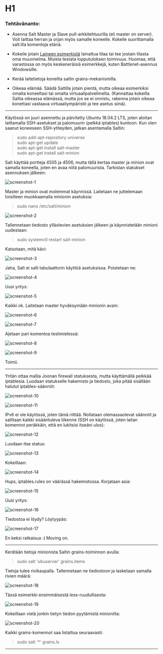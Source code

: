 # H1

### Tehtävänanto:

* Asenna Salt Master ja Slave pull-arkkitehtuurilla (eli master on 
server). Voit laittaa herran ja orjan myös samalle koneelle. Kokeile 
suorittamalla salt:illa komentoja etänä.

* Kokeile jotain [Laineen esimerkistä](https://github.com/joonaleppalahti/CCM/tree/master/salt/srv/salt) lainattua tilaa tai tee jostain 
tilasta oma muunnelma. Muista testata lopputuloksen toimivuus. Huomaa, 
että varastossa on myös keskeneräisiä esimerkkejä, kuten 
Battlenet-asennus Windowsille.

* Kerää laitetietoja koneilta saltin grains-mekanismilla.

* Oikeaa elämää. Säädä Saltilla jotain pientä, mutta oikeaa esimerkiksi
omalta koneeltasi tai omalta virtuaalipalvelimelta. (Kannattaa kokeilla
Saltia oikeassa elämässä, mutta jos se ei onnistu, rakenna jotain 
oikeaa konettasi vastaava virtuaaliympäristö ja tee asetus siinä).

---

Käytössä on juuri asennettu ja päivitetty Ubuntu 18.04.2 LTS, joten aloitan laittamalla SSH-asetukset ja palomuurin (pelkkä iptables) kuntoon.
Kun olen saanut koneeseen SSH-yhteyden, jatkan asentamalla Saltin:

>sudo add-apt-repository universe\
>sudo apt-get update\
>sudo apt-get install salt-master\
>sudo apt-get install salt-minion 

Salt käyttää portteja 4505 ja 4506, mutta tällä kertaa master ja minion ovat samalla koneella, joten en avaa niitä palomuurista.
Tarkistan statukset asennuksen jälkeen:

![screenshot-1](/assignments/H1/images/screenshot-1.png)

Master ja minion ovat molemmat käynnissä.
Laitetaan ne juttelemaan toisilleen muokkaamalla minionin asetuksia:

>sudo nano /etc/salt/minion

![screenshot-2](/assignments/H1/images/screenshot-2.png)

Tallennetaan tiedosto ylläolevien asetuksien jälkeen ja käynnistetään minioni uudestaan:

>sudo systemctl restart salt-minion

Katsotaan, mitä kävi:

![screenshot-3](/assignments/H1/images/screenshot-3.png)

Jaha, Salt ei salli tabulaattorin käyttöä asetuksissa. Poistetaan ne:

![screenshot-4](/assignments/H1/images/screenshot-4.png)

Uusi yritys:

![screenshot-5](/assignments/H1/images/screenshot-5.png)

Kaikki ok. Laitetaan master hyväksymään minionin avain:

![screenshot-6](/assignments/H1/images/screenshot-6.png)

![screenshot-7](/assignments/H1/images/screenshot-7.png)

Ajetaan pari komentoa testimielessä:

![screenshot-8](/assignments/H1/images/screenshot-8.png)

![screenshot-9](/assignments/H1/images/screenshot-9.png)

Toimii.

---

Yritän ottaa mallia Joonan firewall statuksesta, mutta käyttämällä pelkkää iptablesia.
Luodaan statukselle hakemisto ja tiedosto, joka pitää sisällään halutut iptables-säännöt:

![screenshot-10](/assignments/H1/images/screenshot-10.png)

![screenshot-11](/assignments/H1/images/screenshot-11.png)

IPv6 ei ole käytössä, joten tämä riittää.
Nollataan olemassaolevat säännöt ja sallitaan kaikki sisääntuleva liikenne (SSH on käytössä, joten laitan komennot peräkkäin, että en lukitsisi itseäni ulos):

![screenshot-12](/assignments/H1/images/screenshot-12.png)

Luodaan itse status:

![screenshot-13](/assignments/H1/images/screenshot-13.png)

Kokeillaan:

![screenshot-14](/assignments/H1/images/screenshot-14.png)

Hups, iptables.rules on väärässä hakemistossa. Korjataan asia:

![screenshot-15](/assignments/H1/images/screenshot-15.png)

Uusi yritys:

![screenshot-16](/assignments/H1/images/screenshot-16.png)

Tiedostoa ei löydy? Löytyypäs:

![screenshot-17](/assignments/H1/images/screenshot-17.png)

En keksi ratkaisua :(
Moving on.

---

Kerätään tietoja minionista Saltin grains-toiminnon avulla:

>sudo salt 'ubuserver' grains.items

Tietoja tulee rivikaupalla. Tallennetaan ne tiedostoon ja lasketaan samalla rivien määrä:

![screenshot-18](/assignments/H1/images/screenshot-18.png)

Tässä esimerkki ensimmäisestä less-ruudullisesta:

![screenshot-19](/assignments/H1/images/screenshot-19.png)

Kokeillaan vielä jonkin tietyn tiedon pyytämistä minionilta:

![screenshot-20](/assignments/H1/images/screenshot-20.png)

Kaikki grains-komennot saa listattua seuraavasti:

>sudo salt '*' grains.ls

---


